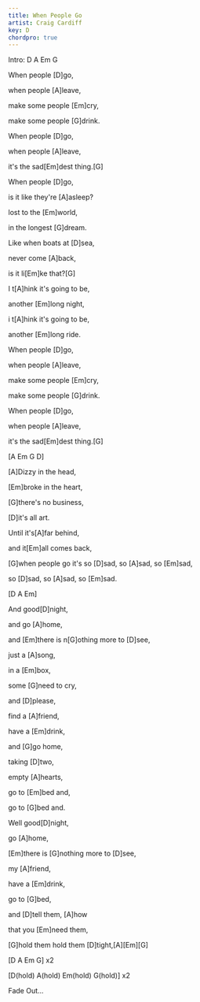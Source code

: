 ```yaml
---
title: When People Go
artist: Craig Cardiff
key: D
chordpro: true
---
```



Intro: D A Em G



When people \[D]go,

when people \[A]leave,

make some people \[Em]cry,

make some people \[G]drink.





When people \[D]go,

when people \[A]leave,

it's the sad\[Em]dest thing.\[G]





When people \[D]go,

is it like they're \[A]asleep?

lost to the \[Em]world,

in the longest \[G]dream.





Like when boats at \[D]sea,

never come \[A]back,

is it li\[Em]ke that?\[G]





I t\[A]hink it's going to be,

another \[Em]long night,

i t\[A]hink it's going to be,

another \[Em]long ride.





When people \[D]go,

when people \[A]leave,

make some people \[Em]cry,

make some people \[G]drink.





When people \[D]go,

when people \[A]leave,

it's the sad\[Em]dest thing.\[G]





\[A Em G D]



\[A]Dizzy in the head,

\[Em]broke in the heart,

\[G]there's no business,

\[D]it's all art.





Until it's\[A]far behind,

and it\[Em]all comes back,

\[G]when people go it's so \[D]sad, so \[A]sad, so \[Em]sad,

so \[D]sad, so \[A]sad, so \[Em]sad.





\[D A Em]



And good\[D]night,

and go \[A]home,

and \[Em]there is n\[G]othing more to \[D]see,

just a \[A]song,

in a \[Em]box,

some \[G]need to cry,

and \[D]please,

find a \[A]friend,

have a \[Em]drink,

and \[G]go home,

taking \[D]two,

empty \[A]hearts,

go to \[Em]bed and,

go to \[G]bed and.





Well good\[D]night,

go \[A]home,

\[Em]there is \[G]nothing more to \[D]see,

my \[A]friend,

have a \[Em]drink,

go to \[G]bed,

and \[D]tell them, \[A]how

that you \[Em]need them,

\[G]hold them hold them \[D]tight,\[A]\[Em]\[G]





\[D A Em G] x2



\[D(hold) A(hold) Em(hold) G(hold)] x2



Fade Out...
